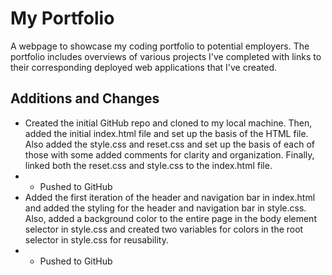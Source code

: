 # My Portfolio

A webpage to showcase my coding portfolio to potential employers. The portfolio includes overviews of various projects I've completed with links to their corresponding deployed web applications that I've created.

## Additions and Changes

- Created the initial GitHub repo and cloned to my local machine. Then, added the initial index.html file and set up the basis of the HTML file. Also added the style.css and reset.css and set up the basis of each of those with some added comments for clarity and organization. Finally, linked both the reset.css and style.css to the index.html file.
- - Pushed to GitHub
- Added the first iteration of the header and navigation bar in index.html and added the styling for the header and navigation bar in style.css. Also, added a background color to the entire page in the body element selector in style.css and created two variables for colors in the root selector in style.css for reusability.
- - Pushed to GitHub